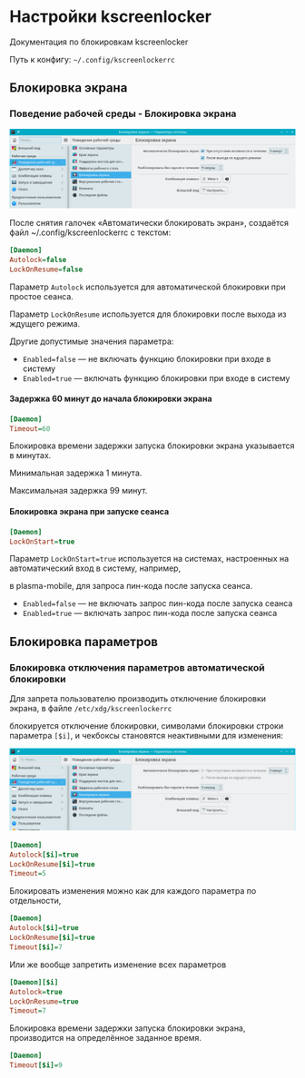 # Настройки kscreenlocker

Документация по блокировкам kscreenlocker

Путь к конфигу: `~/.config/kscreenlockerrc`

## Блокировка экрана

### Поведение рабочей среды - Блокировка экрана

![""](../img/20230629_110725.png "")

После снятия галочек «Автоматически блокировать экран», создаётся файл ~/.config/kscreenlockerrc с текстом:

```ini
[Daemon]
Autolock=false
LockOnResume=false
```

Параметр `Autolock` используется для автоматической блокировки при простое сеанса.

Параметр `LockOnResume` используется для блокировки после выхода из ждущего режима.

Другие допустимые значения параметра:

* `Enabled=false` — не включать функцию блокировки при входе в систему
* `Enabled=true` — включать функцию блокировки при входе в систему

#### Задержка 60 минут до начала блокировки экрана

```ini
[Daemon]
Timeout=60
```

Блокировка времени задержки запуска блокировки экрана указывается в минутах.

Минимальная задержка 1 минута.

Максимальная задержка 99 минут.

#### Блокировка экрана при запуске сеанса

```ini
[Daemon]
LockOnStart=true
```

Параметр `LockOnStart=true` используется на системах, настроенных на автоматический вход в систему, например,

в plasma-mobile, для запроса пин-кода после запуска сеанса.

* `Enabled=false` — не включать запрос пин-кода после запуска сеанса
* `Enabled=true` — включать запрос пин-кода после запуска сеанса

## Блокировка параметров

### Блокировка отключения параметров автоматической блокировки

Для запрета пользователю производить отключение блокировки экрана, в файле `/etc/xdg/kscreenlockerrc`

блокируется отключение блокировки, символами блокировки строки параметра `[$i]`, и чекбоксы становятся неактивными для изменения:

![""](../img/20230702_104909.png "")

```ini
[Daemon]
Autolock[$i]=true
LockOnResume[$i]=true
Timeout=5
```
Блокировать изменения можно как для каждого параметра по отдельности,

```ini
[Daemon]
Autolock[$i]=true
LockOnResume[$i]=true
Timeout[$i]=7
```

Или же вообще запретить изменение всех параметров

```ini
[Daemon][$i]
Autolock=true
LockOnResume=true
Timeout=7
```

Блокировка времени задержки запуска блокировки экрана, производится на определённое заданное время.

```ini
[Daemon]
Timeout[$i]=9
```
